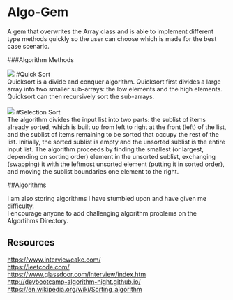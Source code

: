# Algo-Gem


A gem that overwrites the Array class and is able to implement different type methods quickly so the user can choose which is made for the best case scenario.

###Algorithm Methods

<img src="https://upload.wikimedia.org/wikipedia/commons/6/6a/Sorting_quicksort_anim.gif">
#Quick Sort
<br>
Quicksort is a divide and conquer algorithm. Quicksort first divides a large array into two smaller sub-arrays: the low elements and the high elements. Quicksort can then recursively sort the sub-arrays.
<br>
<br>
<img src="https://upload.wikimedia.org/wikipedia/commons/thumb/b/b0/Selection_sort_animation.gif/250px-Selection_sort_animation.gif">
#Selection Sort
<br>
The algorithm divides the input list into two parts: the sublist of items already sorted, which is built up from left to right at the front (left) of the list, and the sublist of items remaining to be sorted that occupy the rest of the list. Initially, the sorted sublist is empty and the unsorted sublist is the entire input list. The algorithm proceeds by finding the smallest (or largest, depending on sorting order) element in the unsorted sublist, exchanging (swapping) it with the leftmost unsorted element (putting it in sorted order), and moving the sublist boundaries one element to the right.

##Algorithms

I am also storing algorithms I have stumbled upon and have given me difficulty.
<br>I encourage anyone to add challenging algorithm problems on the Algortihms Directory.



## Resources

https://www.interviewcake.com/
<br>https://leetcode.com/
<br>https://www.glassdoor.com/Interview/index.htm
<br>http://devbootcamp-algorithm-night.github.io/
<br>https://en.wikipedia.org/wiki/Sorting_algorithm
